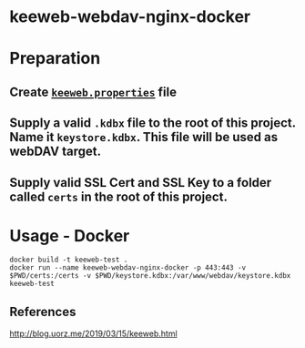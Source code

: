 keeweb-webdav-nginx-docker
===

# Preparation  
## Create [`keeweb.properties`](keeweb_example.properties) file

## Supply a valid `.kdbx` file to the root of this project. Name it `keystore.kdbx`. This file will be used as webDAV target.

## Supply valid SSL Cert and SSL Key to a folder called `certs` in the root of this project.

# Usage - Docker
`docker build -t keeweb-test .`  
`docker run --name keeweb-webdav-nginx-docker -p 443:443 -v $PWD/certs:/certs -v $PWD/keystore.kdbx:/var/www/webdav/keystore.kdbx keeweb-test`

## References
http://blog.uorz.me/2019/03/15/keeweb.html